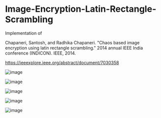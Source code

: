 # Image-Encryption-Latin-Rectangle-Scrambling
 
Implementation of

Chapaneri, Santosh, and Radhika Chapaneri. "Chaos based image encryption using latin rectangle scrambling." 2014 annual IEEE India conference (INDICON). IEEE, 2014.

https://ieeexplore.ieee.org/abstract/document/7030358

![image](https://user-images.githubusercontent.com/17112412/208898087-fa54b56a-0539-44dc-a4d8-780ad586bf7f.png)

![image](https://user-images.githubusercontent.com/17112412/208898169-926afaff-f89d-4243-9d4b-06e8bd9a6246.png)

![image](https://user-images.githubusercontent.com/17112412/208898202-cbd13c2d-e9ce-4518-b20f-5e5b0dd9644f.png)

![image](https://user-images.githubusercontent.com/17112412/208898313-dc007466-bed9-4b47-ab96-5654f75857f8.png)

![image](https://user-images.githubusercontent.com/17112412/208898378-93e89d02-73e8-4c9b-b183-efac9cc0480e.png)
